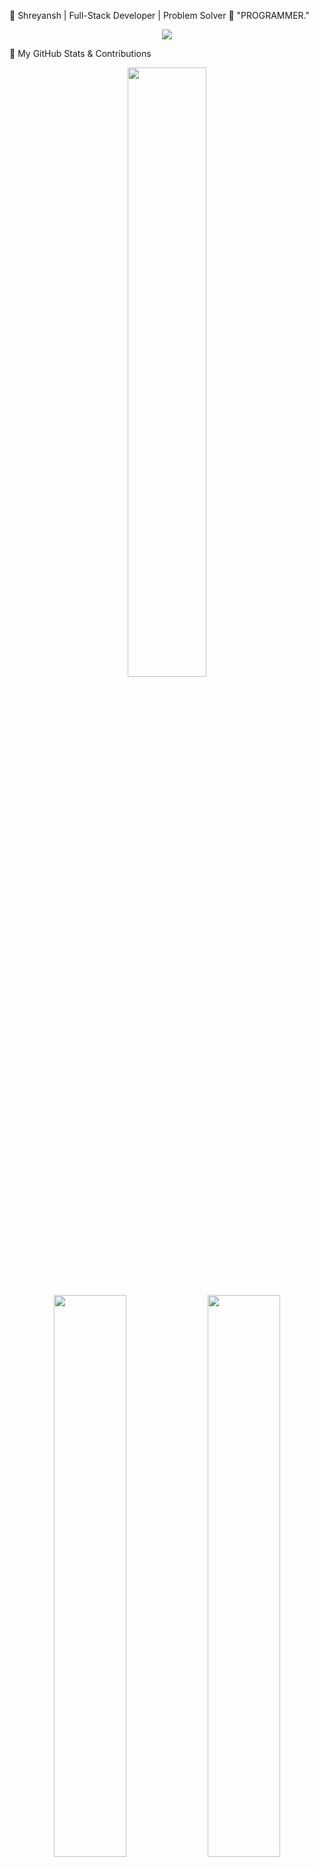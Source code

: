 🌟 Shreyansh | Full-Stack Developer | Problem Solver
🚀 "PROGRAMMER."

<p align="center"> <img src="https://readme-typing-svg.herokuapp.com?font=Fira+Code&pause=1000&color=FF00FF&center=true&vCenter=true&width=600&lines=👋+Welcome+to+My+GitHub!;🔥+Code.+Solve.+Repeat.;🌍+Open+Source+Enthusiast!;💡+Building+Scalable+Web+Apps!;🚀+Let's+Innovate+Together!" /> </p>
🎯 My GitHub Stats & Contributions
<p align="center"> <img src="https://github-readme-streak-stats.herokuapp.com/?user=Shreytan&theme=tokyonight&hide_border=true" width="50%" /> </p> <p align="center"> <img src="https://github-readme-stats.vercel.app/api?username=Shreytan&show_icons=true&theme=tokyonight&hide_border=true" width="48%" /> <img src="https://github-readme-stats.vercel.app/api/top-langs/?username=Shreytan&layout=compact&theme=tokyonight&hide_border=true" width="48%" /> </p>
🏆 GitHub Achievements
<p align="center"> <img src="https://github-profile-trophy.vercel.app/?username=Shreytan&theme=onestar&margin-w=10" /> </p>
📌 Repository Insights
<p align="center"> <img src="https://img.shields.io/github/stars/Shreytan/Cohort-2.0?style=for-the-badge&color=ff69b4" /> <img src="https://img.shields.io/github/forks/Shreytan/Cohort-2.0?style=for-the-badge&color=blue" /> </p>

📊 GitHub Metrics
Automatic Insights from My GitHub Activity

![GitHub Followers](https://img.shields.io/github/followers/Shreytan?style=social)<br>
![GitHub Stars](https://img.shields.io/github/stars/Shreytan?style=social)<br>
![GitHub Commit Activity](https://img.shields.io/github/commit-activity/w/Shreytan/Cohort-2.0)<br>


⚡ Profile Views Counter
<p align="center"> <img src="https://komarev.com/ghpvc/?username=Shreytan&label=Profile%20Views&color=ff69b4&style=flat" /> </p>


### 🔥 LeetCode Heatmap  
![LeetCode Heatmap](https://leetcard.jacoblin.cool/shreyansh_shukla1612/?theme=dark&ext=heatmap)

### My Contributions
![GitHub Activity Graph](https://github-readme-activity-graph.vercel.app/graph?username=Shreytan&theme=dracula)




🤝 Let's Connect!


📩 Email: ✉️ shreyanshshukla7@gmail.com
<br>
❤️ Thank You for Visiting!
⭐ If you enjoy my work, consider following and starring my repositories!

